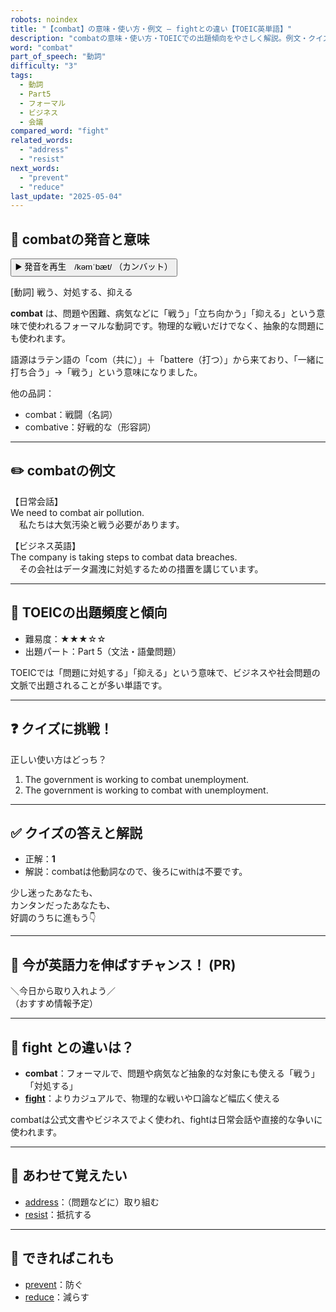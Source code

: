 ```yaml
---
robots: noindex
title: "【combat】の意味・使い方・例文 ― fightとの違い【TOEIC英単語】"
description: "combatの意味・使い方・TOEICでの出題傾向をやさしく解説。例文・クイズ付きでfightとの違いもわかりやすく学べます。"
word: "combat"
part_of_speech: "動詞"
difficulty: "3"
tags:
  - 動詞
  - Part5
  - フォーマル
  - ビジネス
  - 会議
compared_word: "fight"
related_words:
  - "address"
  - "resist"
next_words:
  - "prevent"
  - "reduce"
last_update: "2025-05-04"
---
```


## 🔰 combatの発音と意味

<button class="play-audio" onclick="playTTS('combat')">
  <span class="play-audio-main">
    ▶️ 発音を再生　/kəmˈbæt/
  </span>
  <span class="play-audio-sub">
    （カンバット）
  </span>
</button>

[動詞] 戦う、対処する、抑える

**combat** は、問題や困難、病気などに「戦う」「立ち向かう」「抑える」という意味で使われるフォーマルな動詞です。物理的な戦いだけでなく、抽象的な問題にも使われます。

語源はラテン語の「com（共に）」＋「battere（打つ）」から来ており、「一緒に打ち合う」→「戦う」という意味になりました。

他の品詞：  
- combat：戦闘（名詞）
- combative：好戦的な（形容詞）

---

## ✏️ combatの例文

【日常会話】  
We need to combat air pollution.  
　私たちは大気汚染と戦う必要があります。

【ビジネス英語】  
The company is taking steps to combat data breaches.  
　その会社はデータ漏洩に対処するための措置を講じています。

---

## 🎯 TOEICの出題頻度と傾向

- 難易度：★★★☆☆
- 出題パート：Part 5（文法・語彙問題）

TOEICでは「問題に対処する」「抑える」という意味で、ビジネスや社会問題の文脈で出題されることが多い単語です。

---

## ❓ クイズに挑戦！

正しい使い方はどっち？

1. The government is working to combat unemployment.  
2. The government is working to combat with unemployment.

---

## ✅ クイズの答えと解説

- 正解：**1**
- 解説：combatは他動詞なので、後ろにwithは不要です。

少し迷ったあなたも、  
カンタンだったあなたも、  
好調のうちに進もう👇️

---

## 🚀 今が英語力を伸ばすチャンス！ (PR)

<div class="info-center">
＼今日から取り入れよう／<br>  
（おすすめ情報予定）
</div>

---

## 🤔  fight との違いは？

- **combat**：フォーマルで、問題や病気など抽象的な対象にも使える「戦う」「対処する」
- **[fight](/word/fight/)**：よりカジュアルで、物理的な戦いや口論など幅広く使える

combatは公式文書やビジネスでよく使われ、fightは日常会話や直接的な争いに使われます。

---

## 🧩 あわせて覚えたい

- [address](/word/address/)：（問題などに）取り組む
- [resist](/word/resist/)：抵抗する

---

## 📖 できればこれも

- [prevent](/word/prevent/)：防ぐ
- [reduce](/word/reduce/)：減らす

<!-- cvid: aid30_bid21 -->
